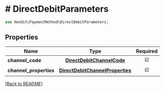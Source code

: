 # # DirectDebitParameters


```php
use Xendit\PaymentMethod\DirectDebitParameters;
```

## Properties

| Name | Type | Required | Description | Examples |
|------------|:-------------:|:-------------:|-------------|:-------------:|
| **channel_code** | [**DirectDebitChannelCode**](DirectDebitChannelCode.md) | ☑️ |  | null |
| **channel_properties** | [**DirectDebitChannelProperties**](DirectDebitChannelProperties.md) | ☑️ |  | null |


[[Back to README]](../../README.md)
